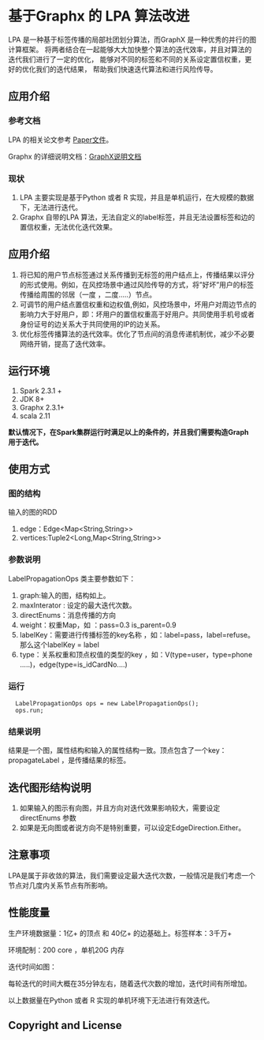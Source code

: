 
# 基于Graphx 的 LPA 算法改进
LPA 是一种基于标签传播的局部社团划分算法，而GraphX 是一种优秀的并行的图计算框架。
将两者结合在一起能够大大加快整个算法的迭代效率，并且对算法的迭代我们进行了一定的优化，
能够对不同的标签和不同的关系设定置信权重，更好的优化我们的迭代结果，
帮助我们快速迭代算法和进行风险传导。


## 应用介绍
### 参考文档
LPA 的相关论文参考 [Paper文件](https://github.com/wuba/LPA-Detector/blob/master/paper/LPA.pdf)。

Graphx 的详细说明文档：[GraphX说明文档](http://spark.apache.org/)

### 现状
1. LPA 主要实现是基于Python 或者 R 实现，并且是单机运行，在大规模的数据下，无法进行迭代。
2. Graphx 自带的LPA 算法，无法自定义的label标签，并且无法设置标签和边的置信权重，无法优化迭代效果。

 
## 应用介绍
1. 将已知的用户节点标签通过关系传播到无标签的用户结点上，传播结果以评分的形式使用。例如，在风控场景中通过风险传导的方式，将”好坏”用户的标签传播给周围的邻居（一度 ，二度.....）节点。
2. 可调节的用户结点置信权重和边权值,例如，风控场景中，坏用户对周边节点的影响力大于好用户，即：坏用户的置信权重高于好用户。共同使用手机号或者身份证号的边关系大于共同使用的IP的边关系。
3. 优化标签传播算法的迭代效率。优化了节点间的消息传递机制优，减少不必要网络开销，提高了迭代效率。

## 运行环境
1. Spark 2.3.1 +
2. JDK 8+
3. Graphx 2.3.1+
4. scala 2.11

**默认情况下，在Spark集群运行时满足以上的条件的，并且我们需要构造Graph 用于迭代。**

## 使用方式
### 图的结构
输入的图的RDD
1. edge：Edge\<Map\<String,String\>\>
2. vertices:Tuple2\<Long,Map\<String,String\>\>
 
### 参数说明
LabelPropagationOps 类主要参数如下：
1. graph:输入的图，结构如上。
2. maxInterator : 设定的最大迭代次数。
3. directEnums：消息传播的方向
4. weight：权重Map，如 ：pass=0.3 is_parent=0.9
5. labelKey：需要进行传播标签的key名称 ，如：label=pass，label=refuse。那么这个labelKey = label
6. type：关系权重和顶点权值的类型的key ，如：V(type=user，type=phone .....)，edge(type=is_idCardNo....)

### 运行
```
  LabelPropagationOps ops = new LabelPropagationOps();
  ops.run;
```
### 结果说明
结果是一个图，属性结构和输入的属性结构一致。顶点包含了一个key：propagateLabel ，是传播结果的标签。


## 迭代图形结构说明
1. 如果输入的图示有向图，并且方向对迭代效果影响较大，需要设定directEnums 参数
2. 如果是无向图或者说方向不是特别重要，可以设定EdgeDirection.Either。

## 注意事项
LPA是属于非收敛的算法，我们需要设定最大迭代次数，一般情况是我们考虑一个节点对几度内关系节点有所影响。


## 性能度量
生产环境数据量：1亿+ 的顶点  和 40亿+ 的边基础上。标签样本：3千万+ 

环境配制：200 core ，单机20G 内存

迭代时间如图：


每轮迭代的时间大概在35分钟左右，随着迭代次数的增加，迭代时间有所增加。


以上数据量在Python 或者 R 实现的单机环境下无法进行有效迭代。

## Copyright and License











 



